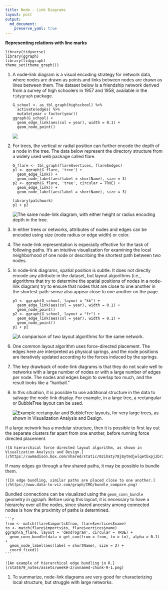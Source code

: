 ```yaml
---
title: Node - Link Diagrams
layout: post
output: 
  md_document:
    preserve_yaml: true
---
```


**Representing relations with line marks**

    library(tidyverse)
    library(ggraph)
    library(tidygraph)
    theme_set(theme_graph())

1.  A node-link diagram is a visual encoding strategy for network data,
    where nodes are drawn as points and links between nodes are drawn as
    lines between them. The dataset below is a friendship network
    derived from a survey of high schoolers in 1957 and 1958, available
    in the `tidygraph` package.

        G_school <- as_tbl_graph(highschool) %>%
          activate(edges) %>%
          mutate(year = factor(year))
        ggraph(G_school) +
          geom_edge_link(aes(col = year), width = 0.1) +
          geom_node_point()

    ![](/stat679_notes/assets/week9-2/unnamed-chunk-3-1.png)

2.  For trees, the vertical or radial position can further encode the
    depth of a node in the tree. The data below represent the directory
    structure from a widely used web package called flare.

        G_flare <- tbl_graph(flare$vertices, flare$edges)
        p1 <- ggraph(G_flare, 'tree') + 
          geom_edge_link() +
          geom_node_label(aes(label = shortName), size = 3)
        p2 <- ggraph(G_flare, 'tree', circular = TRUE) + 
          geom_edge_link() +
          geom_node_label(aes(label = shortName), size = 3)

        library(patchwork)
        p1 + p2

    ![The same node-link diagram, with either height or radius encoding
    depth in the
    tree.](/stat679_notes/assets/week9-2/unnamed-chunk-4-1.png)

3.  In either trees or networks, attributes of nodes and edges can be
    encoded using size (node radius or edge width) or color.

4.  The node-link representation is especially effective for the task of
    following paths. It’s an intuitive visualization for examining the
    local neighborhood of one node or describing the shortest path
    between two nodes.

5.  In node-link diagrams, spatial position is subtle. It does not
    directly encode any attribute in the dataset, but layout algorithms
    (i.e., algorithms that try to determine the spatial positions of
    nodes in a node-link diagram) try to ensure that nodes that are
    close to one another in the shortest-path-sense also appear close to
    one another on the page.

        p1 <- ggraph(G_school, layout = "kk") +
          geom_edge_link(aes(col = year), width = 0.1) +
          geom_node_point()
        p2 <- ggraph(G_school, layout = "fr") +
          geom_edge_link(aes(col = year), width = 0.1) +
          geom_node_point()
        p1 + p2

    ![A comparison of two layout algorithms for the same
    network.](/stat679_notes/assets/week9-2/unnamed-chunk-5-1.png)

6.  One common layout algorithm uses force-directed placement. The edges
    here are interpreted as physical springs, and the node positions are
    iteratively updated according to the forces induced by the springs.

7.  The key drawback of node-link diagrams is that they do not scale
    well to networks with a large number of nodes or with a large number
    of edges per node. The nodes and edges begin to overlap too much,
    and the result looks like a “hairball.”

8.  In this situation, it is possible to use additional structure in the
    data to salvage the node-link display. For example, in a large tree,
    a rectangular or BubbleTree layout can be used.

    ![Example rectangular and BubbleTree layouts, for very large trees,
    as shown in Visualization Analysis and
    Design.](/https://uwmadison.box.com/shared/static/r9boadgujdkp0xy3hk23n6j2ri13yh6h.png)

If a large network has a modular structure, then it is possible to first
lay out the separate clusters far apart from one another, before running
force directed placement.

    ![A hierarchical force directed layout algorithm, as shown in Visualization Analysis and Design.](/https://uwmadison.box.com/shared/static/0zihaty78j8ytmdjwlqetbxpjzbrz8k6.png)

If many edges go through a few shared paths, it may be possible to
bundle them.

    ![In edge bundling, similar paths are placed close to one another.](/https://www.data-to-viz.com/graph/IMG/bundle_compare.png)

Bundled connections can be visualized using the `geom_conn_bundle`
geometry in ggraph. Before using this layout, it is necessary to have a
hierarchy over all the nodes, since shared ancestry among connected
nodes is how the proximity of paths is determined.

    ```r
    from <- match(flare$imports$from, flare$vertices$name)
    to <- match(flare$imports$to, flare$vertices$name)
    ggraph(G_flare, layout = 'dendrogram', circular = TRUE) + 
      geom_conn_bundle(data = get_con(from = from, to = to), alpha = 0.1) + 
      geom_node_label(aes(label = shortName), size = 2) +
      coord_fixed()
    ```

    ![An example of hierarchical edge bundling in R.](/stat679_notes/assets/week9-2/unnamed-chunk-9-1.png)

1.  To summarize, node-link diagrams are very good for characterizing
    local structure, but struggle with large networks.
